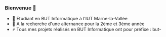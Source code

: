 ### Bienvenue 👋



- 🌱 Etudiant en BUT Informatique à l'IUT Marne-la-Vallée
- 👯 A la recherche d'une alternance pour la 2ème et 3ème année 
- ⚡ Tous mes projets réalisés en BUT Informatique ont pour préfixe : but-
<!--
- 🔭 I’m currently working on ...
- 🤔 I’m looking for help with ...
- 💬 Ask me about ...
- 📫 How to reach me: ...
- 😄 Pronouns: ...
-->

